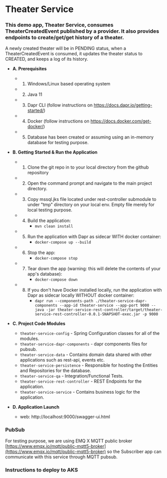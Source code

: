 # Theater Service

###  This demo app, Theater Service, consumes TheaterCreatedEvent published by a provider. It also provides endpoints to create/get/get history of a theater. 
A newly created theater will be in PENDING status, when a TheaterCreatedEvent is consumed, it updates the theater status to CREATED, and keeps a log of its history.

* **A. Prerequisites**
   * 1. Windows/Linux based operating system
   * 2. Java 11 
   * 3. Dapr CLI (follow instructions on https://docs.dapr.io/getting-started/)
   * 4. Docker (follow instructions on https://docs.docker.com/get-docker/)
   * 5. Database has been created or assuming using an in-memory database for testing purpose.
  

* **B. Getting Started & Run the Application**
   * 1. Clone the git repo in to your local directory from the github repository
        
   * 2. Open the command prompt and navigate to the main project directory.
   
   * 3. Copy mssql.jks file located under rest-controller submodule to under "tmp" directory on your local env. Empty file merely for local testing purpose.

   * 4. Build the application:
        * `mvn clean install`

   * 5. Run the application with Dapr as sidecar WITH docker container:
        * `docker-compose up --build`

   * 6. Stop the app:
        * `docker-compose stop`

   * 7. Tear down the app (warning: this will delete the contents of your app's database):
        * `docker-compose down`

   * 8. If you don't have Docker installed locally, run the application with Dapr as sidecar locally WITHOUT docker container:
        * `dapr run --components-path ./theater-service-dapr-components --app-id theater-service --app-port 9000 -- java -jar theater-service-rest-controller/target/theater-service-rest-controller-0.0.1-SNAPSHOT-exec.jar -p 9000`


* **C. Project Code Modules**
    * `theater-service-config` - Spring Configuration classes for all of the modules.
    * `theater-service-dapr-components` - dapr components files for pubsub.
    * `theater-service-data` - Contains domain data shared with other applications such as rest-api, events etc.
    * `theater-service-persistence` - Responsible for hosting the Entities and Repositories for the database. 
    * `theater-service-qa` - Integration/Functional Tests.
    * `theater-service-rest-controller` - REST Endpoints for the application.
    * `theater-service-service` - Contains business logic for the application.


* **D. Application Launch**
    * web: http://localhost:9000/swagger-ui.html


### PubSub

For testing purpose, we are using EMQ X MQTT public broker [https://www.emqx.io/mqtt/public-mqtt5-broker](https://www.emqx.io/mqtt/public-mqtt5-broker) so the Subscriber app can communicate with this service through MQTT pubsub.


### Instructions to deploy to AKS


